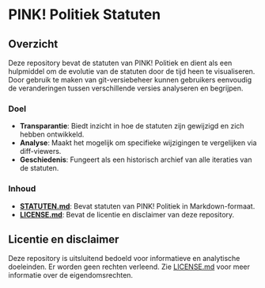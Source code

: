 # PINK! Politiek Statuten

## Overzicht

Deze repository bevat de statuten van PINK! Politiek en dient als een hulpmiddel om de evolutie van de statuten door de tijd heen te visualiseren. Door gebruik te maken van git-versiebeheer kunnen gebruikers eenvoudig de veranderingen tussen verschillende versies analyseren en begrijpen.

### Doel

- **Transparantie**: Biedt inzicht in hoe de statuten zijn gewijzigd en zich hebben ontwikkeld.
- **Analyse**: Maakt het mogelijk om specifieke wijzigingen te vergelijken via diff-viewers.
- **Geschiedenis**: Fungeert als een historisch archief van alle iteraties van de statuten.

### Inhoud

- **[STATUTEN.md](STATUTEN.md)**: Bevat statuten van PINK! Politiek in Markdown-formaat.
- **[LICENSE.md](LICENSE.md)**: Bevat de licentie en disclaimer van deze repository.

## Licentie en disclaimer

Deze repository is uitsluitend bedoeld voor informatieve en analytische doeleinden. Er worden geen rechten verleend. Zie [LICENSE.md](LICENSE.md) voor meer informatie over de eigendomsrechten.

